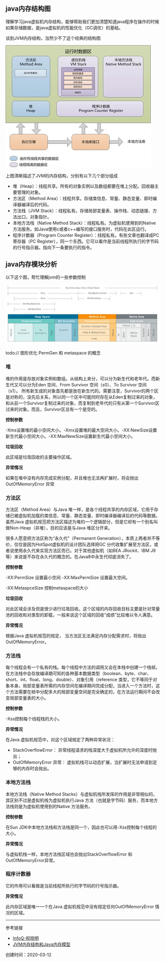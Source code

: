 ## java内存结构图

理解学习java虚拟机内存结构，能够帮助我们更加清楚知道java程序在操作的时候如果存储数据，是java虚拟机的性能优化（GC调优）的基础。

谈到JVM内存结构，当然少不了这个经典的结构图

![java内存结构图](../assets/jvm/jvm-structure.jpg)

上图清晰描述了JVM的内存结构，分别有以下几个部分组成
- 堆（Heap）：线程共享。所有的对象实例以及数组都要在堆上分配。回收器主要管理的对象。
- 方法区（Method Area）：线程共享。存储类信息、常量、静态变量、即时编译器编译后的代码。
- 方法栈（JVM Stack）：线程私有。存储局部变量表、操作栈、动态链接、方法出口，对象指针。
- 本地方法栈（Native Method Stack）：线程私有。为虚拟机使用到的Native 方法服务。如Java使用c或者c++编写的接口服务时，代码在此区运行。
- 程序计数器（Program Counter Register）：线程私有。有些文章也翻译成PC寄存器（PC Register），同一个东西。它可以看作是当前线程所执行的字节码的行号指示器。指向下一条要执行的指令。

## java内存模块分析

以下这个图，帮忙理解jvm的一些参数控制  

![java内存结构详情](../assets/jvm/jvm-detail.jpg)

todo:// 图形优化 PermGen 和 metaspace 的概念


### 堆

堆的作用是存放对象实例和数组。从结构上来分，可以分为新生代和老年代。而新生代又可以分为Eden 空间、From Survivor 空间（s0）、To Survivor 空间（s1）。 所有新生成的对象首先都是放在新生代的。需要注意，Survivor的两个区是对称的，没先后关系，所以同一个区中可能同时存在从Eden复制过来的对象，和从前一个Survivor复制过来的对象，而复制到老年代的只有从第一个Survivor区过来的对象。而且，Survivor区总有一个是空的。


**控制参数**

-Xms设置堆的最小空间大小。-Xmx设置堆的最大空间大小。-XX:NewSize设置新生代最小空间大小。-XX:MaxNewSize设置新生代最小空间大小。


**垃圾回收**

此区域是垃圾回收的主要操作区域。


**异常情况**

如果在堆中没有内存完成实例分配，并且堆也无法再扩展时，将会抛出OutOfMemoryError 异常


### 方法区

方法区（Method Area）与Java 堆一样，是各个线程共享的内存区域，它用于存储已被虚拟机加载的类信息、常量、静态变量、即时编译器编译后的代码等数据。虽然Java 虚拟机规范把方法区描述为堆的一个逻辑部分，但是它却有一个别名叫做Non-Heap（非堆），目的应该是与Java 堆区分开来。

很多人愿意把方法区称为“永久代”（Permanent Generation），本质上两者并不等价，仅仅是因为HotSpot虚拟机的设计团队选择把GC 分代收集扩展至方法区，或者说使用永久代来实现方法区而已。对于其他虚拟机（如BEA JRockit、IBM J9 等）来说是不存在永久代的概念的。在Java8中永生代彻底消失了。


**控制参数**

-XX:PermSize 设置最小空间 -XX:MaxPermSize 设置最大空间。

-XX:MetaspceSize 控制metaspace的大小


**垃圾回收**

对此区域会涉及但是很少进行垃圾回收。这个区域的内存回收目标主要是针对常量池的回收和对类型的卸载，一般来说这个区域的回收“成绩”比较难以令人满意。


**异常情况**

根据Java 虚拟机规范的规定， 当方法区无法满足内存分配需求时，将抛出OutOfMemoryError。


### 方法栈

每个线程会有一个私有的栈。每个线程中方法的调用又会在本栈中创建一个栈帧。在方法栈中会存放编译期可知的各种基本数据类型（boolean、byte、char、short、int、float、long、double）、对象引用（reference 类型，它不等同于对象本身。局部变量表所需的内存空间在编译期间完成分配，当进入一个方法时，这个方法需要在帧中分配多大的局部变量空间是完全确定的，在方法运行期间不会改变局部变量表的大小。


**控制参数**

-Xss控制每个线程栈的大小。


**异常情况**

在Java 虚拟机规范中，对这个区域规定了两种异常状况：
- StackOverflowError： 异常线程请求的栈深度大于虚拟机所允许的深度时抛出；
- OutOfMemoryError 异常： 虚拟机栈可以动态扩展，当扩展时无法申请到足够的内存时会抛出。

### 本地方法栈

本地方法栈（Native Method Stacks）与虚拟机栈所发挥的作用是非常相似的，其区别不过是虚拟机栈为虚拟机执行Java 方法（也就是字节码）服务，而本地方法栈则是为虚拟机使用到的Native 方法服务。


**控制参数**

在Sun JDK中本地方法栈和方法栈是同一个，因此也可以用-Xss控制每个线程的大小。


**异常情况**

与虚拟机栈一样，本地方法栈区域也会抛出StackOverflowError 和OutOfMemoryError异常。


### 程序计数器

它的作用可以看做是当前线程所执行的字节码的行号指示器。


**异常情况**

此内存区域是唯一一个在Java 虚拟机规范中没有规定任何OutOfMemoryError 情况的区域。

--- 
参考链接
  - [InfoQ-程晓明](https://www.infoq.cn/profile/1278512/publish)
  - [JVM内存结构和Java内存模型](https://zhuanlan.zhihu.com/p/38348646)
 
创建时间：2020-03-12